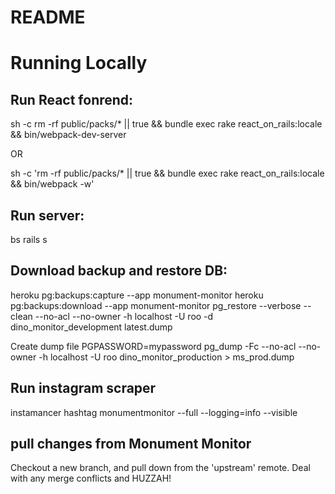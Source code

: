 # README


# Running Locally
## Run React fonrend:
sh -c rm -rf public/packs/* || true && bundle exec rake react_on_rails:locale && bin/webpack-dev-server

OR

sh -c 'rm -rf public/packs/* || true && bundle exec rake react_on_rails:locale && bin/webpack -w'

## Run server:

bs rails s

## Download backup and restore DB:
heroku pg:backups:capture --app monument-monitor
heroku pg:backups:download --app monument-monitor
pg_restore --verbose --clean --no-acl --no-owner -h localhost -U roo -d dino_monitor_development latest.dump

Create dump file
PGPASSWORD=mypassword pg_dump -Fc --no-acl --no-owner -h localhost -U roo dino_monitor_production > ms_prod.dump


## Run instagram scraper
instamancer hashtag monumentmonitor --full --logging=info --visible


## pull changes from Monument Monitor
Checkout a new branch, and pull down from the 'upstream' remote.
Deal with any merge conflicts and HUZZAH!